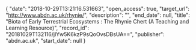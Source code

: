 {
  "date": "2018-10-29T13:21:16.531663", 
  "open_access": true, 
  "target_url": "http://www.abdn.ac.uk/rhynie/", 
  "description": "", 
  "end_date": null, 
  "title": "Biota of Early Terrestrial Ecosystems : The Rhynie Chert (A Teaching and Learning Resource)", 
  "record_id": "20181029T132116/jlYw5K6kzP9sQoOvsDBsUA==", 
  "publisher": "abdn.ac.uk", 
  "start_date": null
}

